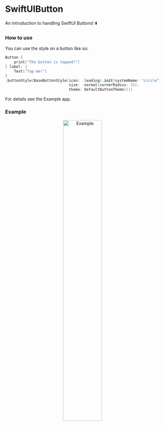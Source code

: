 # SwiftUIButton
An introduction to handling SwiftUI Buttons! ⬇️

### How to use

You can use the style on a button like so:

```swift
Button {
    print("The button is tapped!")
} label: {
    Text("Tap me!")
}
.buttonStyle(BaseButtonStyle(icon: .leading(.init(systemName: "circle")),
                             size: .normal(cornerRadius: 15),
                             theme: DefaultButtonTheme()))
```

For details see the Example app.

### Example

<p style="text-align:center;"><img src="https://github.com/stateman92/SwiftUIButton/blob/main/Resources/screenshot.png?raw=true" width="50%" alt="Example"></p>
